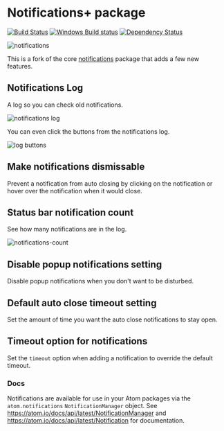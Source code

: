 # Notifications+ package
[![Build Status](https://travis-ci.org/UziTech/notifications.svg?branch=master)](https://travis-ci.org/UziTech/notifications)
[![Windows Build status](https://ci.appveyor.com/api/projects/status/q7pdov4qeu2weee4?svg=true)](https://ci.appveyor.com/project/UziTech/notifications)
[![Dependency Status](https://david-dm.org/UziTech/notifications.svg)](https://david-dm.org/UziTech/notifications)

![notifications](https://cloud.githubusercontent.com/assets/69169/5176406/350d0e80-73fd-11e4-8101-1776b9d6d8bf.gif)

This is a fork of the core [notifications](https://github.com/atom/notifications) package that adds a few new features.

## Notifications Log

A log so you can check old notifications.

![notifications log](https://cloud.githubusercontent.com/assets/378023/20507678/85460af6-b09f-11e6-93df-9a82df59a383.png)

You can even click the buttons from the notifications log.

![log buttons](https://user-images.githubusercontent.com/97994/28998230-7d8fb300-79eb-11e7-8a19-22efb08972a7.JPG)

## Make notifications dismissable

Prevent a notification from auto closing by clicking on the notification or hover over the notification when it would close.

## Status bar notification count

See how many notifications are in the log.

![notifications-count](https://user-images.githubusercontent.com/97994/28998231-813edfbc-79eb-11e7-8bc9-8d97153f4243.gif)

## Disable popup notifications setting

Disable popup notifications when you don't want to be disturbed.

## Default auto close timeout setting

Set the amount of time you want the auto close notifications to stay open.

## Timeout option for notifications

Set the `timeout` option when adding a notification to override the default timeout.

### Docs

Notifications are available for use in your Atom packages via the `atom.notifications` `NotificationManager` object. See
https://atom.io/docs/api/latest/NotificationManager and https://atom.io/docs/api/latest/Notification for documentation.
